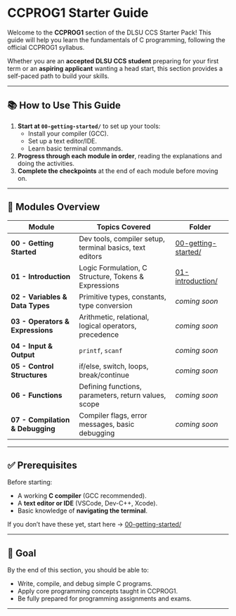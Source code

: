 # CCPROG1 Starter Guide

Welcome to the **CCPROG1** section of the DLSU CCS Starter Pack!
This guide will help you learn the fundamentals of C programming, following the official CCPROG1 syllabus.

Whether you are an **accepted DLSU CCS student** preparing for your first term or an **aspiring applicant** wanting a head start, this section provides a self-paced path to build your skills.

---

## 📚 How to Use This Guide

1. **Start at `00-getting-started/`** to set up your tools:
   - Install your compiler (GCC).
   - Set up a text editor/IDE.
   - Learn basic terminal commands.
2. **Progress through each module in order**, reading the explanations and doing the activities.
3. **Complete the checkpoints** at the end of each module before moving on.

---

## 📂 Modules Overview

| Module                           | Topics Covered                                           | Folder                                     |
| -------------------------------- | -------------------------------------------------------- | ------------------------------------------ |
| **00 - Getting Started**         | Dev tools, compiler setup, terminal basics, text editors | [00-getting-started/](00-getting-started/) |
| **01 - Introduction**            | Logic Formulation, C Structure, Tokens & Expressions     | [01-introduction/](01-introducntion/)      |
| **02 - Variables & Data Types**  | Primitive types, constants, type conversion              | _coming soon_                              |
| **03 - Operators & Expressions** | Arithmetic, relational, logical operators, precedence    | _coming soon_                              |
| **04 - Input & Output**          | `printf`, `scanf`                                        | _coming soon_                              |
| **05 - Control Structures**      | if/else, switch, loops, break/continue                   | _coming soon_                              |
| **06 - Functions**               | Defining functions, parameters, return values, scope     | _coming soon_                              |
| **07 - Compilation & Debugging** | Compiler flags, error messages, basic debugging          | _coming soon_                              |

---

## ✅ Prerequisites

Before starting:

- A working **C compiler** (GCC recommended).
- A **text editor or IDE** (VSCode, Dev-C++, Xcode).
- Basic knowledge of **navigating the terminal**.

If you don’t have these yet, start here → [00-getting-started/](00-getting-started/)

---

## 🎯 Goal

By the end of this section, you should be able to:

- Write, compile, and debug simple C programs.
- Apply core programming concepts taught in CCPROG1.
- Be fully prepared for programming assignments and exams.

---
